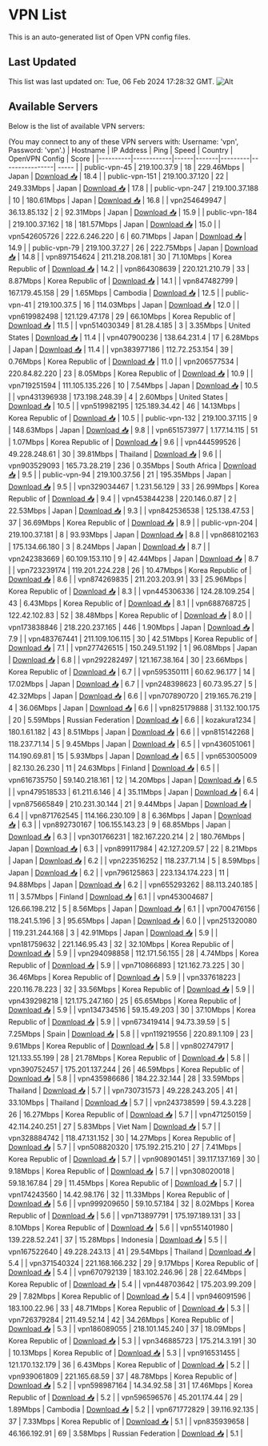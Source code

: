 # VPN List

This is an auto-generated list of Open VPN config files.

## Last Updated

This list was last updated on: Tue, 06 Feb 2024 17:28:32 GMT.
![Alt](https://repobeats.axiom.co/api/embed/186b98318ef1479477931607c1ad7d823f12451f.svg "Repobeats analytics image")

## Available Servers

Below is the list of available VPN servers:

(You may connect to any of these VPN servers with: Username: 'vpn', Password: 'vpn'.)
| Hostname | IP Address | Ping | Speed | Country | OpenVPN Config | Score |
|----------|------------|------|-------|---------|----------------| ----- |
| public-vpn-45 | 219.100.37.9 | 18 | 229.46Mbps | Japan | [Download 📥](./configs/server_0_JP.ovpn) | 18.4 |
| public-vpn-151 | 219.100.37.120 | 22 | 249.33Mbps | Japan | [Download 📥](./configs/server_1_JP.ovpn) | 17.8 |
| public-vpn-247 | 219.100.37.188 | 10 | 180.61Mbps | Japan | [Download 📥](./configs/server_2_JP.ovpn) | 16.8 |
| vpn254649947 | 36.13.85.132 | 2 | 92.31Mbps | Japan | [Download 📥](./configs/server_3_JP.ovpn) | 15.9 |
| public-vpn-184 | 219.100.37.162 | 18 | 181.57Mbps | Japan | [Download 📥](./configs/server_4_JP.ovpn) | 15.0 |
| vpn542605726 | 222.6.246.220 | 6 | 60.71Mbps | Japan | [Download 📥](./configs/server_5_JP.ovpn) | 14.9 |
| public-vpn-79 | 219.100.37.27 | 26 | 222.75Mbps | Japan | [Download 📥](./configs/server_6_JP.ovpn) | 14.8 |
| vpn897154624 | 211.218.208.181 | 30 | 71.10Mbps | Korea Republic of | [Download 📥](./configs/server_7_KR.ovpn) | 14.2 |
| vpn864308639 | 220.121.210.79 | 33 | 8.87Mbps | Korea Republic of | [Download 📥](./configs/server_8_KR.ovpn) | 14.1 |
| vpn847482799 | 167.179.45.158 | 29 | 1.65Mbps | Cambodia | [Download 📥](./configs/server_9_KH.ovpn) | 12.5 |
| public-vpn-41 | 219.100.37.5 | 16 | 114.03Mbps | Japan | [Download 📥](./configs/server_10_JP.ovpn) | 12.0 |
| vpn619982498 | 121.129.47.178 | 29 | 66.10Mbps | Korea Republic of | [Download 📥](./configs/server_11_KR.ovpn) | 11.5 |
| vpn514030349 | 81.28.4.185 | 3 | 3.35Mbps | United States | [Download 📥](./configs/server_12_US.ovpn) | 11.4 |
| vpn407900236 | 138.64.231.4 | 17 | 6.28Mbps | Japan | [Download 📥](./configs/server_13_JP.ovpn) | 11.4 |
| vpn383977186 | 112.72.253.154 | 39 | 0.76Mbps | Korea Republic of | [Download 📥](./configs/server_14_KR.ovpn) | 11.0 |
| vpn206577534 | 220.84.82.220 | 23 | 8.05Mbps | Korea Republic of | [Download 📥](./configs/server_15_KR.ovpn) | 10.9 |
| vpn719251594 | 111.105.135.226 | 10 | 7.54Mbps | Japan | [Download 📥](./configs/server_16_JP.ovpn) | 10.5 |
| vpn431396938 | 173.198.248.39 | 4 | 2.60Mbps | United States | [Download 📥](./configs/server_17_US.ovpn) | 10.5 |
| vpn519982195 | 125.189.34.42 | 46 | 14.13Mbps | Korea Republic of | [Download 📥](./configs/server_18_KR.ovpn) | 10.5 |
| public-vpn-132 | 219.100.37.115 | 9 | 148.63Mbps | Japan | [Download 📥](./configs/server_19_JP.ovpn) | 9.8 |
| vpn651573977 | 1.177.14.115 | 51 | 1.07Mbps | Korea Republic of | [Download 📥](./configs/server_20_KR.ovpn) | 9.6 |
| vpn444599526 | 49.228.248.61 | 30 | 39.81Mbps | Thailand | [Download 📥](./configs/server_21_TH.ovpn) | 9.6 |
| vpn903529093 | 165.73.28.219 | 236 | 0.35Mbps | South Africa | [Download 📥](./configs/server_22_ZA.ovpn) | 9.5 |
| public-vpn-94 | 219.100.37.56 | 21 | 195.35Mbps | Japan | [Download 📥](./configs/server_23_JP.ovpn) | 9.5 |
| vpn329034467 | 1.231.56.129 | 33 | 26.99Mbps | Korea Republic of | [Download 📥](./configs/server_24_KR.ovpn) | 9.4 |
| vpn453844238 | 220.146.0.87 | 2 | 22.53Mbps | Japan | [Download 📥](./configs/server_25_JP.ovpn) | 9.3 |
| vpn842536538 | 125.138.47.53 | 37 | 36.69Mbps | Korea Republic of | [Download 📥](./configs/server_26_KR.ovpn) | 8.9 |
| public-vpn-204 | 219.100.37.181 | 8 | 93.93Mbps | Japan | [Download 📥](./configs/server_27_JP.ovpn) | 8.8 |
| vpn868102163 | 175.134.66.180 | 3 | 8.24Mbps | Japan | [Download 📥](./configs/server_28_JP.ovpn) | 8.7 |
| vpn242383669 | 60.109.153.110 | 9 | 42.44Mbps | Japan | [Download 📥](./configs/server_29_JP.ovpn) | 8.7 |
| vpn723239174 | 119.201.224.228 | 26 | 10.47Mbps | Korea Republic of | [Download 📥](./configs/server_30_KR.ovpn) | 8.6 |
| vpn874269835 | 211.203.203.91 | 33 | 25.96Mbps | Korea Republic of | [Download 📥](./configs/server_31_KR.ovpn) | 8.3 |
| vpn445306336 | 124.28.109.254 | 43 | 6.43Mbps | Korea Republic of | [Download 📥](./configs/server_32_KR.ovpn) | 8.1 |
| vpn688768725 | 122.42.102.83 | 52 | 38.48Mbps | Korea Republic of | [Download 📥](./configs/server_33_KR.ovpn) | 8.0 |
| vpn173838846 | 218.220.237.165 | 446 | 1.90Mbps | Japan | [Download 📥](./configs/server_34_JP.ovpn) | 7.9 |
| vpn483767441 | 211.109.106.115 | 30 | 42.51Mbps | Korea Republic of | [Download 📥](./configs/server_35_KR.ovpn) | 7.1 |
| vpn277426515 | 150.249.51.192 | 1 | 96.08Mbps | Japan | [Download 📥](./configs/server_36_JP.ovpn) | 6.8 |
| vpn292282497 | 121.167.38.164 | 30 | 23.66Mbps | Korea Republic of | [Download 📥](./configs/server_37_KR.ovpn) | 6.7 |
| vpn595350111 | 60.62.96.177 | 14 | 17.02Mbps | Japan | [Download 📥](./configs/server_38_JP.ovpn) | 6.7 |
| vpn248398623 | 60.73.95.27 | 5 | 42.32Mbps | Japan | [Download 📥](./configs/server_39_JP.ovpn) | 6.6 |
| vpn707890720 | 219.165.76.219 | 4 | 36.06Mbps | Japan | [Download 📥](./configs/server_40_JP.ovpn) | 6.6 |
| vpn825179888 | 31.132.100.175 | 20 | 5.59Mbps | Russian Federation | [Download 📥](./configs/server_41_RU.ovpn) | 6.6 |
| kozakura1234 | 180.1.61.182 | 43 | 8.51Mbps | Japan | [Download 📥](./configs/server_42_JP.ovpn) | 6.6 |
| vpn815142268 | 118.237.71.14 | 5 | 9.45Mbps | Japan | [Download 📥](./configs/server_43_JP.ovpn) | 6.5 |
| vpn436051061 | 114.190.69.81 | 15 | 5.93Mbps | Japan | [Download 📥](./configs/server_44_JP.ovpn) | 6.5 |
| vpn653005009 | 82.130.26.230 | 11 | 24.63Mbps | Finland | [Download 📥](./configs/server_45_FI.ovpn) | 6.5 |
| vpn616735750 | 59.140.218.161 | 12 | 14.20Mbps | Japan | [Download 📥](./configs/server_46_JP.ovpn) | 6.5 |
| vpn479518533 | 61.211.6.146 | 4 | 35.11Mbps | Japan | [Download 📥](./configs/server_47_JP.ovpn) | 6.4 |
| vpn875665849 | 210.231.30.144 | 21 | 9.44Mbps | Japan | [Download 📥](./configs/server_48_JP.ovpn) | 6.4 |
| vpn871762545 | 114.166.230.109 | 8 | 6.36Mbps | Japan | [Download 📥](./configs/server_49_JP.ovpn) | 6.3 |
| vpn892730167 | 106.155.143.23 | 9 | 68.85Mbps | Japan | [Download 📥](./configs/server_50_JP.ovpn) | 6.3 |
| vpn301766231 | 182.167.220.214 | 2 | 180.76Mbps | Japan | [Download 📥](./configs/server_51_JP.ovpn) | 6.3 |
| vpn899117984 | 42.127.209.57 | 22 | 8.21Mbps | Japan | [Download 📥](./configs/server_52_JP.ovpn) | 6.2 |
| vpn223516252 | 118.237.71.14 | 5 | 8.59Mbps | Japan | [Download 📥](./configs/server_53_JP.ovpn) | 6.2 |
| vpn796125863 | 223.134.174.223 | 11 | 94.88Mbps | Japan | [Download 📥](./configs/server_54_JP.ovpn) | 6.2 |
| vpn655293262 | 88.113.240.185 | 11 | 3.57Mbps | Finland | [Download 📥](./configs/server_55_FI.ovpn) | 6.1 |
| vpn453004687 | 126.66.198.212 | 5 | 8.56Mbps | Japan | [Download 📥](./configs/server_56_JP.ovpn) | 6.1 |
| vpn700476156 | 118.241.5.196 | 3 | 95.65Mbps | Japan | [Download 📥](./configs/server_57_JP.ovpn) | 6.0 |
| vpn251320080 | 119.231.244.168 | 3 | 42.91Mbps | Japan | [Download 📥](./configs/server_58_JP.ovpn) | 5.9 |
| vpn181759632 | 221.146.95.43 | 32 | 32.10Mbps | Korea Republic of | [Download 📥](./configs/server_59_KR.ovpn) | 5.9 |
| vpn294098858 | 112.171.56.155 | 28 | 4.74Mbps | Korea Republic of | [Download 📥](./configs/server_60_KR.ovpn) | 5.9 |
| vpn710866893 | 121.162.73.225 | 30 | 36.46Mbps | Korea Republic of | [Download 📥](./configs/server_61_KR.ovpn) | 5.9 |
| vpn337618223 | 220.116.78.223 | 32 | 33.56Mbps | Korea Republic of | [Download 📥](./configs/server_62_KR.ovpn) | 5.9 |
| vpn439298218 | 121.175.247.160 | 25 | 65.65Mbps | Korea Republic of | [Download 📥](./configs/server_63_KR.ovpn) | 5.9 |
| vpn134734516 | 59.15.49.203 | 30 | 37.10Mbps | Korea Republic of | [Download 📥](./configs/server_64_KR.ovpn) | 5.9 |
| vpn673419414 | 94.73.39.59 | 5 | 7.25Mbps | Spain | [Download 📥](./configs/server_65_ES.ovpn) | 5.8 |
| vpn119219556 | 220.89.1.109 | 23 | 9.61Mbps | Korea Republic of | [Download 📥](./configs/server_66_KR.ovpn) | 5.8 |
| vpn802747917 | 121.133.55.199 | 28 | 21.78Mbps | Korea Republic of | [Download 📥](./configs/server_67_KR.ovpn) | 5.8 |
| vpn390752457 | 175.201.137.244 | 26 | 46.59Mbps | Korea Republic of | [Download 📥](./configs/server_68_KR.ovpn) | 5.8 |
| vpn435986686 | 184.22.32.144 | 28 | 33.59Mbps | Thailand | [Download 📥](./configs/server_69_TH.ovpn) | 5.7 |
| vpn730731573 | 49.228.243.205 | 41 | 33.10Mbps | Thailand | [Download 📥](./configs/server_70_TH.ovpn) | 5.7 |
| vpn243738599 | 59.4.3.228 | 26 | 16.27Mbps | Korea Republic of | [Download 📥](./configs/server_71_KR.ovpn) | 5.7 |
| vpn471250159 | 42.114.240.251 | 27 | 5.83Mbps | Viet Nam | [Download 📥](./configs/server_72_VN.ovpn) | 5.7 |
| vpn328884742 | 118.47.131.152 | 30 | 14.27Mbps | Korea Republic of | [Download 📥](./configs/server_73_KR.ovpn) | 5.7 |
| vpn508820320 | 175.192.215.210 | 27 | 7.41Mbps | Korea Republic of | [Download 📥](./configs/server_74_KR.ovpn) | 5.7 |
| vpn908901451 | 39.117.137.169 | 30 | 9.18Mbps | Korea Republic of | [Download 📥](./configs/server_75_KR.ovpn) | 5.7 |
| vpn308020018 | 59.18.167.84 | 29 | 11.45Mbps | Korea Republic of | [Download 📥](./configs/server_76_KR.ovpn) | 5.7 |
| vpn174243560 | 14.42.98.176 | 32 | 11.33Mbps | Korea Republic of | [Download 📥](./configs/server_77_KR.ovpn) | 5.6 |
| vpn999209650 | 59.10.57.184 | 32 | 8.02Mbps | Korea Republic of | [Download 📥](./configs/server_78_KR.ovpn) | 5.6 |
| vpn713897791 | 175.197.189.131 | 33 | 8.10Mbps | Korea Republic of | [Download 📥](./configs/server_79_KR.ovpn) | 5.6 |
| vpn551401980 | 139.228.52.241 | 37 | 15.28Mbps | Indonesia | [Download 📥](./configs/server_80_ID.ovpn) | 5.5 |
| vpn167522640 | 49.228.243.13 | 41 | 29.54Mbps | Thailand | [Download 📥](./configs/server_81_TH.ovpn) | 5.4 |
| vpn371540324 | 221.168.166.232 | 29 | 9.17Mbps | Korea Republic of | [Download 📥](./configs/server_82_KR.ovpn) | 5.4 |
| vpn670792139 | 183.102.246.96 | 28 | 22.64Mbps | Korea Republic of | [Download 📥](./configs/server_83_KR.ovpn) | 5.4 |
| vpn448703642 | 175.203.99.209 | 29 | 7.82Mbps | Korea Republic of | [Download 📥](./configs/server_84_KR.ovpn) | 5.4 |
| vpn946091596 | 183.100.22.96 | 33 | 48.71Mbps | Korea Republic of | [Download 📥](./configs/server_85_KR.ovpn) | 5.3 |
| vpn726379284 | 211.49.52.14 | 42 | 34.26Mbps | Korea Republic of | [Download 📥](./configs/server_86_KR.ovpn) | 5.3 |
| vpn186089055 | 218.101.145.240 | 37 | 18.09Mbps | Korea Republic of | [Download 📥](./configs/server_87_KR.ovpn) | 5.3 |
| vpn346885723 | 175.214.3.191 | 30 | 10.13Mbps | Korea Republic of | [Download 📥](./configs/server_88_KR.ovpn) | 5.3 |
| vpn916531455 | 121.170.132.179 | 36 | 6.43Mbps | Korea Republic of | [Download 📥](./configs/server_89_KR.ovpn) | 5.2 |
| vpn939061809 | 221.165.68.59 | 37 | 48.78Mbps | Korea Republic of | [Download 📥](./configs/server_90_KR.ovpn) | 5.2 |
| vpn598987164 | 14.34.92.58 | 31 | 17.46Mbps | Korea Republic of | [Download 📥](./configs/server_91_KR.ovpn) | 5.2 |
| vpn596596576 | 45.201.174.44 | 29 | 1.89Mbps | Cambodia | [Download 📥](./configs/server_92_KH.ovpn) | 5.2 |
| vpn671772829 | 39.116.92.135 | 37 | 7.33Mbps | Korea Republic of | [Download 📥](./configs/server_93_KR.ovpn) | 5.1 |
| vpn835939658 | 46.166.192.91 | 69 | 3.58Mbps | Russian Federation | [Download 📥](./configs/server_94_RU.ovpn) | 5.1 |
